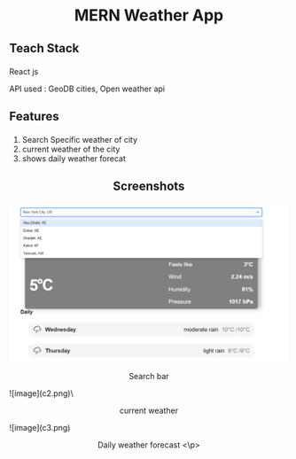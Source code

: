 # <p align="center"> MERN Weather App</p>

## <p align="left">Teach Stack</p> 
 <p>React js</p>
 <p>API used : GeoDB cities, Open weather api</p>

## <p align="left"> Features </p>
 <ol>
   <li> Search Specific weather of city</li>
 <li>current weather of the city</li>
 <li>shows daily weather forecat</li>
 </ol>

 ## <p align="center"> Screenshots </p>
 ![image](c4.png)
 <p align="center"> Search bar  </p>
 ![image](c2.png)\
 <p align="center" > current weather </p>
  ![image](c3.png)
 <p align="center"> Daily weather forecast <\p>





